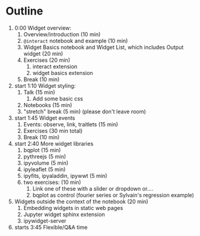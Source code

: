 # Outline

1. 0:00 Widget overview:
   1. Overview/introduction (10 min)
   2. `@interact` notebook and example (10 min)
   3. Widget Basics notebook and Widget List, which includes Output widget (20 min)
   4. Exercises (20 min)
      1. interact extension
      2. widget basics extension
   5. Break (10 min)
2. start 1:10 Widget styling:
   1. Talk (15 min)
      1. Add some basic css
   2. Notebooks (15 min)
   3. "stretch" break (5 min) (please don't leave room)
3. start 1:45 Widget events
   1. Events: observe, link, traitlets (15 min)
   2. Exercises (30 min total)
   3. Break (10 min)
4. start 2:40 More widget libraries
   1. bqplot (15 min)
   2. pythreejs (5 min)
   3. ipyvolume (5 min)
   4. ipyleaflet (5 min)
   5. ipyfits, ipyaladdin, ipywwt (5 min)
   6. two exercises: (10 min)
      1. Link one of these with a slider or dropdown or....
      2. bqplot as control (fourier series or Sylvain's regression example)
5. Widgets outside the context of the notebook (20 min)
   1. Embedding widgets in static web pages
   2. Jupyter widget sphinx extension
   3. ipywidget-server
6. starts 3:45 Flexible/Q&A time
